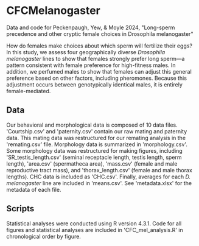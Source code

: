 # CFCMelanogaster
Data and code for Peckenpaugh, Yew, &amp; Moyle 2024, "Long-sperm precedence and other cryptic female choices in Drosophila melanogaster"

How do females make choices about which sperm will fertilize their eggs? In this study, we assess four geographically diverse <i>Drosophila melanogaster</i> lines to show that females strongly prefer long sperm—a pattern consistent with female preference for high-fitness males. In addition, we perfumed males to show that females can adjust this general preference based on other factors, including pheromones. Because this adjustment occurs between genotypically identical males, it is entirely female-mediated.

## Data

Our behavioral and  morphological data is composed of 10 data files. 'Courtship.csv' and 'paternity.csv' contain our raw mating and paternity data. This mating data was restructured for our remating analysis in the 'remating.csv' file. Morphology data is summarized in 'morphology.csv'. Some morphology data was restructured for making figures, including 'SR_testis_length.csv' (seminal receptacle length, testis length, sperm length), 'area.csv' (spermatheca area), 'mass.csv' (female and male reproductive tract mass), and 'thorax_length.csv' (female and male thorax lengths). CHC data is included as 'CHC.csv'. Finally, averages for each <i>D. melanogaster</i> line are included in 'means.csv'. See 'metadata.xlsx' for the metadata of each file.

## Scripts

Statistical analyses were conducted using R version 4.3.1. Code for all figures and statistical analyses are included in 'CFC_mel_analysis.R' in chronological order by figure.
